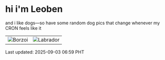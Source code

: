 # hi i'm Leoben

and i like dogs—so have some random dog pics that change whenever my CRON feels like it

|  |  |
|--------|----------|
| ![Borzoi](https://random-dog-vercel.vercel.app/api/random-borzoi?v=1756853963) | ![Labrador](https://random-dog-vercel.vercel.app/api/random-labrador?v=1756853963) |

Last updated: 2025-09-03 06:59 PHT
